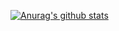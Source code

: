   [![Anurag's github stats](https://github-readme-stats.vercel.app/api?username=roalwh)](https://github.com/anuraghazra/github-readme-stats)
